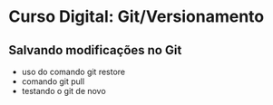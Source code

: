 # Curso Digital: Git/Versionamento

## Salvando modificações no Git

* uso do comando git restore
* comando git pull
* testando o git de novo
